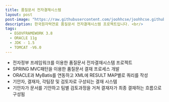 ```yaml
---
title: 품질문서 전자결재시스템
layout: post
post-image: "https://raw.githubusercontent.com/joohhcse/joohhcse.github.io/master/assets/images/knfc.jpg"
description: 한국원자력연료 품질문서 전자결재시스템 프로젝트입니다. <br/>
tags:
  - EGOVFRAMEWORK 3.8
  - ORACLE 11g
  - JDK - 1.5
  - TOMCAT -V6.0
---
```


- 전자정부 프레임워크를 이용한 품질문서 전자결재시스템 프로젝트
- SPRING MVC패턴을 이용한 품질문서 결재 프로세스 개발
- ORACLE과 MyBatis를 연동하고 XML에 RESULT MAP별로 쿼리를 작성
- 기안자, 결재자, 각팀장 및 검토자로 구성되는 결재 시스템
- 기안자가 문서를 기안하고 팀별 검토과정을 거쳐 결재자가 최종 결재하는 흐름으로 구성됨
